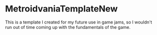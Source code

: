 # MetroidvaniaTemplateNew

This is a template I created for my future use in game jams, so I wouldn't run out of time coming up with the fundamentals of the game. 
